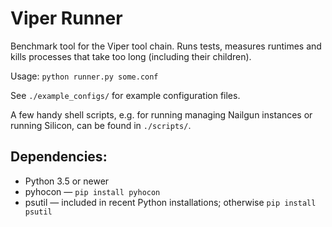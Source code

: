 Viper Runner
========================

Benchmark tool for the Viper tool chain.
Runs tests, measures runtimes and kills processes that take too long (including
their children).

Usage: `python runner.py some.conf`

See `./example_configs/` for example configuration files.

A few handy shell scripts, e.g. for running managing Nailgun instances or
running Silicon, can be found in `./scripts/`.

Dependencies:
--------------------------
- Python 3.5 or newer
- pyhocon — `pip install pyhocon`
- psutil — included in recent Python installations; otherwise `pip install psutil`
